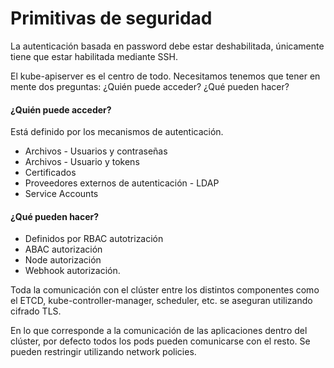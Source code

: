 # Primitivas de seguridad

La autenticación basada en password debe estar deshabilitada, únicamente tiene que estar habilitada mediante SSH. 

El kube-apiserver es el centro de todo.
Necesitamos tenemos que tener en mente dos preguntas: ¿Quién puede acceder? ¿Qué pueden hacer?

#### ¿Quién puede acceder? 
Está definido por los mecanismos de autenticación.
- Archivos - Usuarios y contraseñas
- Archivos - Usuario y tokens
- Certificados
- Proveedores externos de autenticación - LDAP
- Service Accounts

#### ¿Qué pueden hacer?
- Definidos por RBAC autotrización
- ABAC autorización
- Node autorización
- Webhook autorización.

Toda la comunicación con el clúster entre los distintos componentes como el ETCD, kube-controller-manager, scheduler, etc. se aseguran utilizando cifrado TLS. 

En lo que corresponde a la comunicación de las aplicaciones dentro del clúster, por defecto todos los pods pueden comunicarse con el resto. Se pueden restringir utilizando network policies. 

